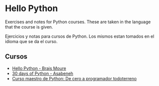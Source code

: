 # Hello Python

Exercises and notes for Python courses.
These are taken in the language that the course is given.

Ejercicios y notas para cursos de Python.
Los mismos estan tomados en el idioma que se da el curso.

## Cursos

- [Hello Python - Brais Moure](https://github.com/mouredev/Hello-Python)
- [30 days of Python - Asabeneh](https://github.com/Asabeneh/30-Days-Of-Python)
- [Curso maestro de Python: De cero a programador todoterreno](https://www.udemy.com/course/python-3-al-completo-desde-cero)

